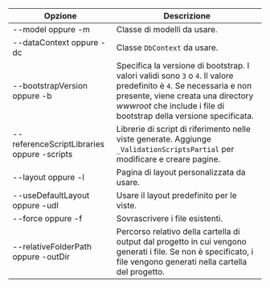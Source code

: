 <!-- Options common to Razor Pages and Controller -->
| Opzione               | Descrizione|
| ----------------- | ------------ |
| --model oppure -m  | Classe di modelli da usare. |
| --dataContext oppure -dc  | Classe `DbContext` da usare. |
| --bootstrapVersion oppure -b  | Specifica la versione di bootstrap. I valori validi sono `3` o `4`. Il valore predefinito è `4`. Se necessaria e non presente, viene creata una directory *wwwroot* che include i file di bootstrap della versione specificata. |
| --referenceScriptLibraries oppure -scripts |  Librerie di script di riferimento nelle viste generate. Aggiunge `_ValidationScriptsPartial` per modificare e creare pagine. |
| --layout oppure -l | Pagina di layout personalizzata da usare. |
| --useDefaultLayout oppure -udl | Usare il layout predefinito per le viste. |
| --force oppure -f | Sovrascrivere i file esistenti. |
| --relativeFolderPath oppure -outDir | Percorso relativo della cartella di output dal progetto in cui vengono generati i file. Se non è specificato, i file vengono generati nella cartella del progetto. |
